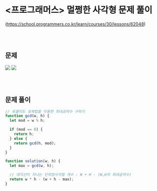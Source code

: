 # <프로그래머스> 멀쩡한 사각형 문제 풀이

(https://school.programmers.co.kr/learn/courses/30/lessons/62048)

<br/>
<br/>

## 문제

<a href="#"><img src="https://github.com/eunbaming/TIL_JS-CodingTest/assets/110072947/f0a30194-ac6d-4202-b8f6-e34c430d3222"/></a>
<a href="#"><img src="https://github.com/eunbaming/TIL_JS-CodingTest/assets/110072947/c533387a-5cf0-4da1-bdf5-d6e6d7cfd7bc"/></a>

<br/>
<br/>

## 문제 풀이

```javascript
// 유클리도 호제법을 이용한 최대공약수 구하기
function gcd(w, h) {
  let mod = w % h;

  if (mod == 0) {
    return h;
  } else {
    return gcd(h, mod);
  }
}

function solution(w, h) {
  let max = gcd(w, h);

  // 대각선이 지나는 단위정사각형 개수 : W + H - (W,H의 최대공약수)
  return w * h - (w + h - max);
}
```
